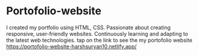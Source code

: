 # Portofolio-website
I created my portfolio using HTML, CSS. Passionate about creating responsive, user-friendly websites. Continuously learning and adapting to the latest web technologies.
tap on the link to see the my portofolio website https://portofolio-website-harshsuryan10.netlify.app/
